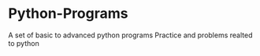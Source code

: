 # Python-Programs
A set of basic to advanced python programs
Practice and problems realted to python

